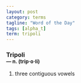 ```yaml
---
layout: post
category: terms
tagline: "Word of the Day"
tags: [alpha_t]
term: tripoli
---
```


<h3>Tripoli<br/> <small>&mdash; n. (trip<span>&middot;</span>o<span>&middot;</span>li)</small></h3>
<p><ol><li>three contiguous vowels</li>
</ol></p>
